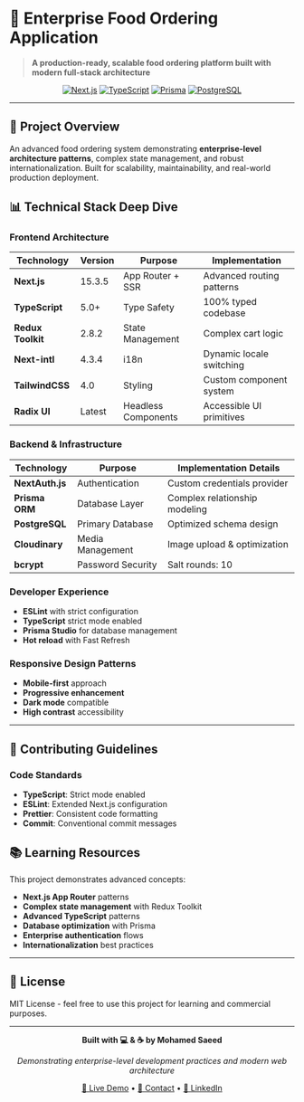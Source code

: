# 🍕 Enterprise Food Ordering Application

> **A production-ready, scalable food ordering platform built with modern full-stack architecture**

<div align="center">

[![Next.js](https://img.shields.io/badge/Next.js-15.3.5-black)](https://nextjs.org/)
[![TypeScript](https://img.shields.io/badge/TypeScript-5.0-blue)](https://www.typescriptlang.org/)
[![Prisma](https://img.shields.io/badge/Prisma-6.11.1-2D3748)](https://prisma.io/)
[![PostgreSQL](https://img.shields.io/badge/PostgreSQL-Database-336791)](https://postgresql.org/)

</div>

---

## 🚀 **Project Overview**

An advanced food ordering system demonstrating **enterprise-level architecture patterns**, complex state management, and robust internationalization. Built for scalability, maintainability, and real-world production deployment.


## 📊 **Technical Stack Deep Dive**

### **Frontend Architecture**
| Technology | Version | Purpose | Implementation |
|------------|---------|---------|----------------|
| **Next.js** | 15.3.5 | App Router + SSR | Advanced routing patterns |
| **TypeScript** | 5.0+ | Type Safety | 100% typed codebase |
| **Redux Toolkit** | 2.8.2 | State Management | Complex cart logic |
| **Next-intl** | 4.3.4 | i18n | Dynamic locale switching |
| **TailwindCSS** | 4.0 | Styling | Custom component system |
| **Radix UI** | Latest | Headless Components | Accessible UI primitives |

### **Backend & Infrastructure**
| Technology | Purpose | Implementation Details |
|------------|---------|----------------------|
| **NextAuth.js** | Authentication | Custom credentials provider |
| **Prisma ORM** | Database Layer | Complex relationship modeling |
| **PostgreSQL** | Primary Database | Optimized schema design |
| **Cloudinary** | Media Management | Image upload & optimization |
| **bcrypt** | Password Security | Salt rounds: 10 |

### **Developer Experience**
- **ESLint** with strict configuration
- **TypeScript** strict mode enabled
- **Prisma Studio** for database management
- **Hot reload** with Fast Refresh
### **Responsive Design Patterns**
- **Mobile-first** approach
- **Progressive enhancement**
- **Dark mode** compatible
- **High contrast** accessibility

---




## 🤝 **Contributing Guidelines**

### **Code Standards**
- **TypeScript**: Strict mode enabled
- **ESLint**: Extended Next.js configuration
- **Prettier**: Consistent code formatting
- **Commit**: Conventional commit messages



## 📚 **Learning Resources**

This project demonstrates advanced concepts:
- **Next.js App Router** patterns
- **Complex state management** with Redux Toolkit
- **Advanced TypeScript** patterns
- **Database optimization** with Prisma
- **Enterprise authentication** flows
- **Internationalization** best practices

---

## 📄 **License**

MIT License - feel free to use this project for learning and commercial purposes.

---

<div align="center">

**Built with 💻 & ☕ by Mohamed Saeed**

*Demonstrating enterprise-level development practices and modern web architecture*

[🔗 Live Demo](your-demo-link) • [📧 Contact](mailto:your-email) • [💼 LinkedIn](your-linkedin)

</div>